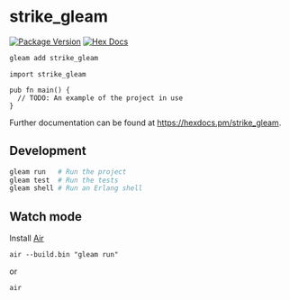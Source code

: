 # strike_gleam

[![Package Version](https://img.shields.io/hexpm/v/strike_gleam)](https://hex.pm/packages/strike_gleam)
[![Hex Docs](https://img.shields.io/badge/hex-docs-ffaff3)](https://hexdocs.pm/strike_gleam/)

```sh
gleam add strike_gleam
```
```gleam
import strike_gleam

pub fn main() {
  // TODO: An example of the project in use
}
```

Further documentation can be found at <https://hexdocs.pm/strike_gleam>.

## Development

```sh
gleam run   # Run the project
gleam test  # Run the tests
gleam shell # Run an Erlang shell
```

## Watch mode

Install [Air](https://github.com/cosmtrek/air?tab=readme-ov-file#installation)

```
air --build.bin "gleam run"
```

or 

```
air
```
